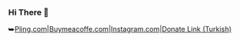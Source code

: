 ### Hi There 👋
⮩<a href="https://www.pling.com/u/m3tozz/products">Pling.com</a>|<a href="https://www.buymeacoffee.com/m3tozz/">Buymeacoffe.com</a>|<a href="https://www.instagram.com/metinzuhree/">Instagram.com</a>|<a href="https://kreosus.com/m3tozzch4rm">Donate Link (Turkish)
